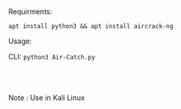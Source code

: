 Requirments:

```apt install python3 && apt install aircrack-ng```
<br>

Usage:

CLI:
```python3 Air-Catch.py```

<br>
<br>
<br>
Note : Use in Kali Linux
